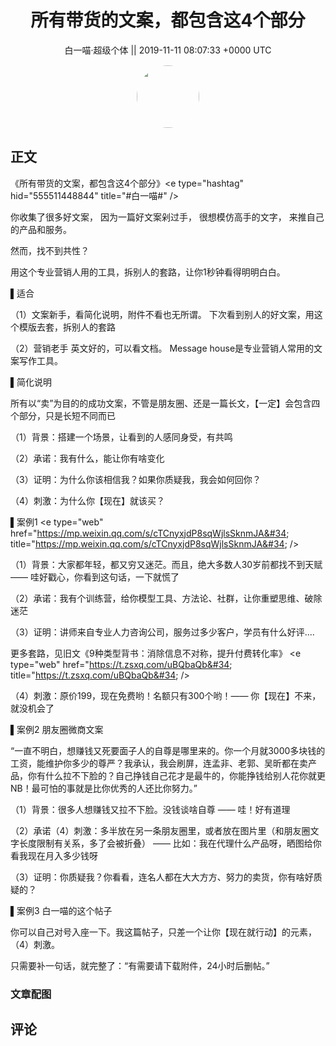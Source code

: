 <h1 align="center">所有带货的文案，都包含这4个部分</h1>




<p align="center">
    <a>白一喵·超级个体 || 2019-11-11 08:07:33 &#43;0000 UTC</a>
</p>

<div align="center">
    <img src="https://images.zsxq.com/FrhfOUekGDKoZb1ahsi1SyZ_2Sb6?e=1590940799&amp;token=kIxbL07-8jAj8w1n4s9zv64FuZZNEATmlU_Vm6zD:C7sBILrdfJQd5kG85JKTUn_sj2o=" width="100" height="100" style="border:1px solid;border-radius:50%; color:#ffffff"/>
</div>




## 正文

<div>
《所有带货的文案，都包含这4个部分》&lt;e type=&#34;hashtag&#34; hid=&#34;555511448844&#34; title=&#34;#白一喵#&#34; /&gt; 

你收集了很多好文案，
因为一篇好文案剁过手，
很想模仿高手的文字，
来推自己的产品和服务。

然而，找不到共性？

用这个专业营销人用的工具，拆别人的套路，让你1秒钟看得明明白白。

▌适合

（1）文案新手，看简化说明，附件不看也无所谓。
下次看到别人的好文案，用这个模版去套，拆别人的套路

（2）营销老手   英文好的，可以看文档。
Message house是专业营销人常用的文案写作工具。

▌简化说明

所有以“卖”为目的的成功文案，不管是朋友圈、还是一篇长文，【一定】会包含四个部分，只是长短不同而已

（1）背景：搭建一个场景，让看到的人感同身受，有共鸣

（2）承诺：我有什么，能让你有啥变化

（3）证明：为什么你该相信我？如果你质疑我，我会如何回你？

（4）刺激：为什么你【现在】就该买？

▌案例1 &lt;e type=&#34;web&#34; href=&#34;https://mp.weixin.qq.com/s/cTCnyxjdP8sqWjlsSknmJA&#34; title=&#34;https://mp.weixin.qq.com/s/cTCnyxjdP8sqWjlsSknmJA&#34; /&gt;

（1）背景：大家都年轻，都又穷又迷茫。而且，绝大多数人30岁前都找不到天赋 —— 哇好戳心，你看到这句话，一下就慌了

（2）承诺：我有个训练营，给你模型工具、方法论、社群，让你重塑思维、破除迷茫

（3）证明：讲师来自专业人力咨询公司，服务过多少客户，学员有什么好评....

更多套路，见旧文《9种类型背书：消除信息不对称，提升付费转化率》
&lt;e type=&#34;web&#34; href=&#34;https://t.zsxq.com/uBQbaQb&#34; title=&#34;https://t.zsxq.com/uBQbaQb&#34; /&gt;

（4）刺激：原价199，现在免费哟！名额只有300个哟！—— 你【现在】不来，就没机会了

▌案例2 朋友圈微商文案

“一直不明白，想赚钱又死要面子人的自尊是哪里来的。你一个月就3000多块钱的工资，能维护你多少的尊严？我承认，我会刷屏，连孟非、老郭、吴昕都在卖产品，你有什么拉不下脸的？自己挣钱自己花才是最牛的，你能挣钱给别人花你就更NB！最可怕的事就是比你优秀的人还比你努力。”

（1）背景：很多人想赚钱又拉不下脸。没钱谈啥自尊 —— 哇！好有道理

（2）承诺（4）刺激：多半放在另一条朋友圈里，或者放在图片里（和朋友圈文字长度限制有关系，多了会被折叠） —— 比如：我在代理什么产品呀，晒图给你看我现在月入多少钱呀

（3）证明：你质疑我？你看看，连名人都在大大方方、努力的卖货，你有啥好质疑的？

▌案例3 白一喵的这个帖子

你可以自己对号入座一下。我这篇帖子，只差一个让你【现在就行动】的元素，（4）刺激。

只需要补一句话，就完整了：“有需要请下载附件，24小时后删帖。”
</div>

### 文章配图

<div class="image" align="center">

</div>


## 评论

<div align="left">
<div>

</div>
</div>
